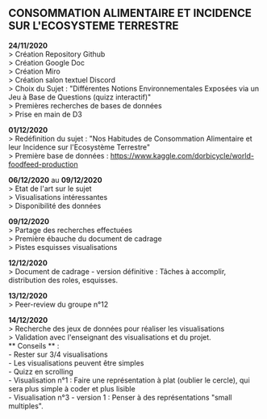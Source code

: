 ## CONSOMMATION ALIMENTAIRE ET INCIDENCE SUR L'ECOSYSTEME TERRESTRE ##

**24/11/2020**    
               > Création Repository Github  
               > Création Google Doc  
               > Création Miro  
               > Création salon textuel Discord  
               > Choix du Sujet : "Différentes Notions Environnementales Exposées via un Jeu à Base de Questions (quizz interactif)"  
               > Premières recherches de bases de données  
               > Prise en main de D3    
                 
**01/12/2020**    
               > Redéfinition du sujet : "Nos Habitudes de Consommation Alimentaire et leur Incidence sur l'Ecosystème Terrestre"  
               > Première base de données : https://www.kaggle.com/dorbicycle/world-foodfeed-production  
               
**06/12/2020** au **09/12/2020**   
               > Etat de l'art sur le sujet   
               > Visualisations intéressantes   
               > Disponibilité des données   
               
**09/12/2020**      
               > Partage des recherches effectuées  
               > Première ébauche du document de cadrage  
               > Pistes esquisses visualisations  
             
**12/12/2020**   
               > Document de cadrage - version définitive : Tâches à accomplir, distribution des roles, esquisses.  

**13/12/2020**  
               > Peer-review du groupe n°12  
            
**14/12/2020**  
               > Recherche des jeux de données pour réaliser les visualisations  
               > Validation avec l'enseignant des visualisations et du projet.   
                 ** Conseils ** :   
                 - Rester sur 3/4 visualisations  
                 - Les visualisations peuvent être simples  
                 - Quizz en scrolling  
                 - Visualisation n°1 : Faire une représentation à plat (oublier le cercle), qui sera plus simple à coder et plus lisible  
                 - Visualisation n°3 - version 1 : Penser à des représentations "small multiples".  
       
